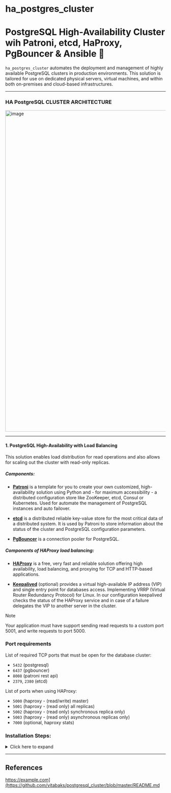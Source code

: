 # ha_postgres_cluster

# PostgreSQL High-Availability Cluster wih Patroni, etcd, HaProxy, PgBouncer & Ansible :elephant: 


`ha_postgres_cluster` automates the deployment and management of highly available PostgreSQL clusters in production environments. This solution is tailored for use on dedicated physical servers, virtual machines, and within both on-premises and cloud-based infrastructures.

---

### HA PostgreSQL CLUSTER ARCHITECTURE


<img width="1010" alt="image" src="https://github.com/user-attachments/assets/39f55240-4063-41bd-a273-006697a0f73e">


---

#### 1. PostgreSQL High-Availability with Load Balancing

This solution enables load distribution for read operations and also allows for scaling out the cluster with read-only replicas. 

##### Components:

- [**Patroni**](https://github.com/zalando/patroni) is a template for you to create your own customized, high-availability solution using Python and - for maximum accessibility - a distributed configuration store like ZooKeeper, etcd, Consul or Kubernetes. Used for automate the management of PostgreSQL instances and auto failover.

- [**etcd**](https://github.com/etcd-io/etcd) is a distributed reliable key-value store for the most critical data of a distributed system. It is used by Patroni to store information about the status of the cluster and PostgreSQL configuration parameters.

- [**PgBouncer**](https://pgbouncer.github.io/features.html) is a connection pooler for PostgreSQL.

##### Components of HAProxy load balancing:

- [**HAProxy**](http://www.haproxy.org/) is a free, very fast and reliable solution offering high availability, load balancing, and proxying for TCP and HTTP-based applications. 

- [**Keepalived**](https://github.com/acassen/keepalived)  (optional) provides a virtual high-available IP address (VIP) and single entry point for databases access.
Implementing VRRP (Virtual Router Redundancy Protocol) for Linux. In our configuration keepalived checks the status of the HAProxy service and in case of a failure delegates the VIP to another server in the cluster.

> [!NOTE]
> Your application must have support sending read requests to a custom port 5001, and write requests to port 5000.

### Port requirements
List of required TCP ports that must be open for the database cluster:

- `5432` (postgresql)
- `6437` (pgbouncer)
- `8008` (patroni rest api)
- `2379`, `2380` (etcd)

List of ports when using HAProxy:

- `5000` (haproxy - (read/write) master)
- `5001` (haproxy - (read only) all replicas)
- `5002` (haproxy - (read only) synchronous replica only)
- `5003` (haproxy - (read only) asynchronous replicas only)
- `7000` (optional, haproxy stats)


### Installation Steps:

<details><summary>Click here to expand</summary><p>

0. [Install Ansible](https://docs.ansible.com/ansible/latest/installation_guide/intro_installation.html) on one control node (which could easily be a laptop)

```
sudo apt update && sudo apt install -y python3-pip sshpass git
pip3 install ansible
```

1. Download or clone this repository

```
git clone https://github.com/mhmt1420/ha_postgres_cluster.git
```

2. Go to the directory


3. Install depedencies on the Ansible control node

```
 # Update system packages
sudo apt update && sudo apt upgrade -y

# Install Python3 and Pip
sudo apt install -y python3 python3-pip

# Install Ansible
sudo apt install -y ansible

# Install required Python libraries
pip3 install psycopg2-binary netaddr jinja2 pyyaml requests

```

4. Edit the inventory file based on your environment!

Specify (non-public) IP addresses and connection settings such as (`ansible_user`) etc. for your environment

5. Edit the variable file main.yml

6. Try to connect to hosts from ansible server

7. Run playbooks in-order as below:

```
ansible-playbook -i inventory.yaml main.yml -kK
```

```
ansible-playbook -i inventory-etcd.yml configure-etcd.yml -kK
```

```
ansible-playbook -i inventory-haproxy.yml haproxy-conf.yml -kK
```

```
ansible-playbook -i inventory-keepalived.yml keepalived-conf.yml -kK
```

```
ansible-playbook -i inventory-haproxy.yml keepalived-conf.yml -kK
```

```
ansible-playbook -i inventory.yaml pgbouncer-conf.yml -kK
```




> **Note**  
> If there are missing `sudo` passwords in Ansible, try using the options `-kK`. It will prompt for passwords.  
> - `-k` (`--ask-pass`): Ask for connection password.  
> - `-K` (`--ask-become-pass`): Ask for privilege escalation password.  
> Additionally, the `sshpass` program must be installed.

</p></details>

---

## References

https://example.com](https://github.com/vitabaks/postgresql_cluster/blob/master/README.md


